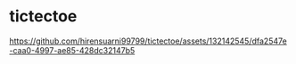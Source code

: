 # tictectoe
https://github.com/hirensuarni99799/tictectoe/assets/132142545/dfa2547e-caa0-4997-ae85-428dc32147b5
